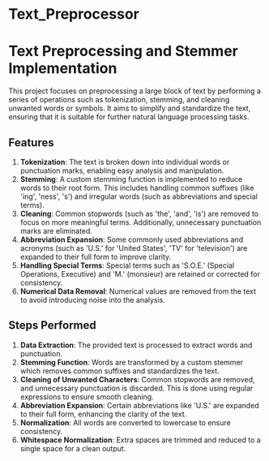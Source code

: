# Text_Preprocessor
# Text Preprocessing and Stemmer Implementation

This project focuses on preprocessing a large block of text by performing a series of operations such as tokenization, stemming, and cleaning unwanted words or symbols. It aims to simplify and standardize the text, ensuring that it is suitable for further natural language processing tasks.

## Features

1. **Tokenization**: The text is broken down into individual words or punctuation marks, enabling easy analysis and manipulation.
2. **Stemming**: A custom stemming function is implemented to reduce words to their root form. This includes handling common suffixes (like 'ing', 'ness', 's') and irregular words (such as abbreviations and special terms).
3. **Cleaning**: Common stopwords (such as 'the', 'and', 'is') are removed to focus on more meaningful terms. Additionally, unnecessary punctuation marks are eliminated.
4. **Abbreviation Expansion**: Some commonly used abbreviations and acronyms (such as 'U.S.' for 'United States', 'TV' for 'television') are expanded to their full form to improve clarity.
5. **Handling Special Terms**: Special terms such as 'S.O.E.' (Special Operations, Executive) and 'M.' (monsieur) are retained or corrected for consistency.
6. **Numerical Data Removal**: Numerical values are removed from the text to avoid introducing noise into the analysis.

## Steps Performed

1. **Data Extraction**: The provided text is processed to extract words and punctuation.
2. **Stemming Function**: Words are transformed by a custom stemmer which removes common suffixes and standardizes the text.
3. **Cleaning of Unwanted Characters**: Common stopwords are removed, and unnecessary punctuation is discarded. This is done using regular expressions to ensure smooth cleaning.
4. **Abbreviation Expansion**: Certain abbreviations like 'U.S.' are expanded to their full form, enhancing the clarity of the text.
5. **Normalization**: All words are converted to lowercase to ensure consistency.
6. **Whitespace Normalization**: Extra spaces are trimmed and reduced to a single space for a clean output.

